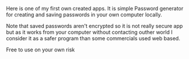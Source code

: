 Here is one of my first own created apps.
It is simple Password generator for creating and saving passwords in your own computer locally.

Note that saved passwords aren't encrypted so it is not really secure app but as it works from your computer without contacting outher world I consider it as a safer program than some commercials used web based.

Free to use on your own risk
